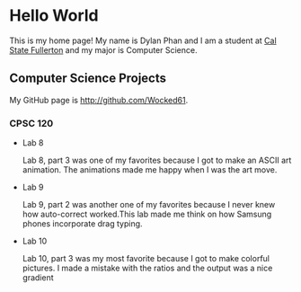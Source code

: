 # Hello World

This is my home page! My name is Dylan Phan and I am a student at [Cal State Fullerton](http://www.fullerton.edu/) and my major is Computer Science.

## Computer Science Projects

My GitHub page is http://github.com/Wocked61.

### CPSC 120

* Lab 8

    Lab 8, part 3 was one of my favorites because I got to make an ASCII art animation. The animations made me happy when I was the art move.

* Lab 9

   Lab 9, part 2 was another one of my favorites because I never knew how auto-correct worked.This lab made me think on how Samsung phones incorporate drag typing.

* Lab 10

    Lab 10, part 3 was my most favorite because I got to make colorful pictures. I made a mistake with the ratios and the output was a nice gradient